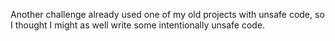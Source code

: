 Another challenge already used one of my old projects with unsafe code, so I thought I might as well write some intentionally unsafe code.

